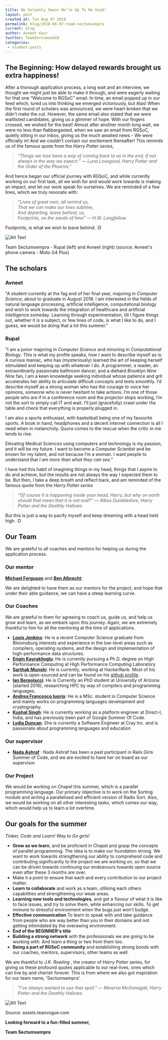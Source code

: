 ```yaml
---
title: We Solemnly Swear We’re Up To No Good!
layout: post
created_at: Tue Aug 07 2018
permalink: blog/2018-08-07-team-sectumsempra
current: blog
author: Avneet Kaur
twitter: TeamSectumsem18
categories:
 - student-posts
---
```


## The Beginning: How delayed rewards brought us extra happiness!
After a thorough application process, a long wait and an interview, we thought we might just be able to make it through, and were eagerly waiting for that one “Welcome to RGSoC” email. In time, an email popped up in our feed which, lured us into thinking we emerged victoriously,  but Alas! When the first round of scholars was announced, we were heart-broken that we didn't make the cut. However, the same email also stated that we were waitlisted candidates, giving us a glimmer of hope. With our fingers crossed, we wished for the best! Almost after another month long wait, we were no less than flabbergasted, when we saw an email from RGSoC, quietly sitting in our inbox, giving us the much awaited news - We were officially in! And we couldn’t contain our excitement thereafter!
This reminds us of the famous quote from the *Harry Potter series*,

> *“Things we lose have a way of coming back to us in the end, if not always in the way we expect.”  ― Luna Lovegood, Harry Potter and the Order of the Phoenix."*

And hence began our official journey with RGSoC, and while currently working on our first task, all we wish for and would work towards is making an impact, and let our work speak for ourselves. We are reminded of a few lines, which we truly resonate with: 
 
> *“Lives of great men, all remind us,*<br>
> *That we can make our lives sublime,*<br>
> *And departing, leave behind, us,*<br>
> *Footprints, on the sands of time” — H.W. Longfellow*

Footprints, is what we wish to leave behind. :D 
 
 ![Alt Text](/img/blog/2018/2018-08-07-team-sectumsempra-blog.jpeg)
  <div class="image-credits">Team Sectumsempra - Rupal (left) and Avneet (right) (source: Avneet's phone camera - Moto G4 Plus)</div>

## The scholars

### Avneet
"A student currently at the fag end of her final year, majoring in *Computer Science*, about to graduate in August 2018.  I am interested in the fields of natural language processing, artificial intelligence,  computational biology and wish to work towards the integration of healthcare and artificial intelligence someday. Learning through experimentation, till I figure things out, whether it is a subject, or few lines of code, is what I like to do, and I guess, we would be doing that a lot this summer."

### Rupal
"I am a junior majoring in *Computer Science* and minoring in *Computational Biology*. This is what my profile speaks, how I want to describe myself as is: A curious maniac, who has (mysteriously) learned the art of keeping herself stimulated and keeping up with whatever I do. A programmer, a reader, an extraordinarily passionate bathroom dancer, and a diehard *Brooklyn Nine Nine* fan, I am a keen knowledge seeking individual whose patience and grit accelerates her ability to articulate difficult concepts and texts smoothly. I’d describe myself as a strong woman who has the courage to voice her opinions, someone who is never hesitant to take actions. I’m one of those people who are if in a conference room and the projector stops working, I’m not the sort to simply call IT and wait. I’ll just (gracefully) crawl under the table and check that everything is properly plugged in.

I am also a sports enthusiast, with basketball being one of my favourite sports. A book in hand, headphones and a decent internet connection is all I need when in melancholy. Quora comes to the rescue when the critic in me tends to rise.

Elevating Medical Sciences using computers and technology is my passion, and it will be my future. I want to become a Computer Scientist and be known for my talent, and not because I’m a *woman*. I want people to understand that *I am more than what they can see*."

I have had this habit of imagining things in my head, things that I aspire to do and achieve, but the results are not always the way I expected them to be. But then, I take a deep breath and reflect back, and am reminded of the famous quote from the *Harry Potter series*

> *“Of course it is happening inside your head, Harry, but why on earth should that mean that it is not real?” ― Albus Dumbledore, Harry Potter and the Deathly Hallows*

But this is just a way to pacify myself and keep dreaming with a head held high. :D

## Our Team
We are grateful to all coaches and mentors for helping us during the application process.

### Our mentor
[**Michael Ferguson**](https://github.com/mppf) and [**Ben Albrecht**](https://github.com/ben-albrecht):

We are delighted to have them as our mentors for the project, and hope that under their able guidance, we can have a steep learning curve. 

### Our Coaches
We are grateful to them for agreeing to coach us, guide us, and help us grow and learn, as we embark upon this journey. Again, we are extremely thankful to him for all the mentoring at the time of applications.

 - [**Louis Jenkins**](https://louisjenkinscs.github.io/): He is a  recent Computer Science graduate from Bloomsburg interests and experience in the low-level areas such as compilers, operating systems, and the design and implementation of high-performance data structures. 
- [**Engin Kayraklioglu**](https://github.com/e-kayrakli): He is currently pursuing a Ph.D. degree on High Performance Computing at High Performance Computing Laboratory 
- [**Sarthak Munshi**](https://saru.science/about/): He is currently, working at HackerRank. Most of his work is open-sourced and can be found on his [github profile](https://github.com/saru95). 
- [**Ian Berpolacci**](http://ian-bertolacci.github.io/about/): He is Currently an PhD student at University of Arizona (started 2016), researching HPC by way of compilers and programming languages. 
- [**Andrea Francesco Iuorio**](https://afiuorio.github.io/): He is  a MSc. student in Computer Science and mainly works on programming languages development and cryptography. 
- [**Kushal Singh**](https://in.linkedin.com/in/kushalsingh007): He is currently working as a platform engineer at Direct-I, India, and has previously been part of Google Summer Of Code. 
- [**Lydia Duncan**](https://www.linkedin.com/in/lydia-duncan-010a7040/): She is currently  a Software Engineer at Cray Inc. and is passionate about programming languages and education

### Our supervisor
- [**Nada Ashraf**](https://github.com/Nada1996) :
Nada Ashraf has been a past participant in Rails Girls Summer of Code, and we are excited to have her on board as our supervisor.

### Our Project
We would be working on Chapel this summer, which is a parallel programming language. Our primary objective is to work on the Sorting module and writing a parallelised and efficient version of Radix Sort. Also,  we would be working on all other interesting tasks, which comes our way, which would help us to learn a lot overtime.

## Our goals for the summer 

*Tinker, Code and Learn! Way to Go girls!*

- **Grow as we learn**, and be proficient in Chapel and grasp the concepts of parallel programming. The idea is to make our foundation strong. We want to work towards strengthening our ability to comprehend code and contributing significantly to the project we are working on, so that we can be driven towards continuing our endeavours towards open source even after these 3 months are over.
- Make it a point to ensure that each and every contribution to our project matter.
- **Learn to collaborate** and work as a team, utilising each others capabilities and strengthening our weak areas. 
- **Learning new tools and technologies**, and get a flavour of what it is like to face issues, and try to solve them, while enhancing our skills. To get immune to stressful environment when the bugs just won’t budge.
- **Effective communication**  To learn to speak with and take guidance from people who are way better than you in their domains and not getting intimidated by the overawing environment.
- **End of the BEGINNER's title**
- **Building a strong network** with the professionals we are going to be working with. And learn a thing or two from them too.
- **Being a part of RGSoC community** and establishing strong bonds with our coaches, mentors, supervisors, other teams as well.

 We are thankful to *J.K. Rowling* , the creator of *Harry Potter* series, for giving us these profound quotes applicable to our real-lives, ones which can live by and cherish forever. This is from where we also got inspiration for our team name, 'Sectumsempra'.
 
 > *"I've always wanted to use that spell." ― Minerva McGonagall, Harry Potter and the Deathly Hallows* 
   
![Alt Text](/img/blog/2018/2018-08-07-teamsectumsempra-blog.gif)
<div class="image-credits">Source: assets.teanvogue.com</div>

**Looking forward to a fun-filled summer,**

**Team Sectumsempra**
